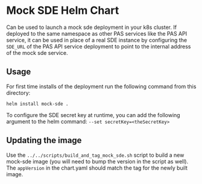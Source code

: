 # Mock SDE Helm Chart
Can be used to launch a mock sde deployment in your k8s cluster. If deployed to the same namespace as other PAS services like the PAS API service, it can be used in place of a real SDE instance by configuring the `SDE_URL` of the PAS API service deployment to point to the internal address of the mock sde service.

## Usage
For first time installs of the deployment run the following command from this directory:

`helm install mock-sde .`

To configure the SDE secret key at runtime, you can add the following argument to the helm command: `--set secretKey=<theSecretKey>`

## Updating the image
Use the `../../scripts/build_and_tag_mock_sde.sh` script to build a new mock-sde image (you will need to bump the version in the script as well).
The `appVersion` in the chart.yaml should match the tag for the newly built image.
